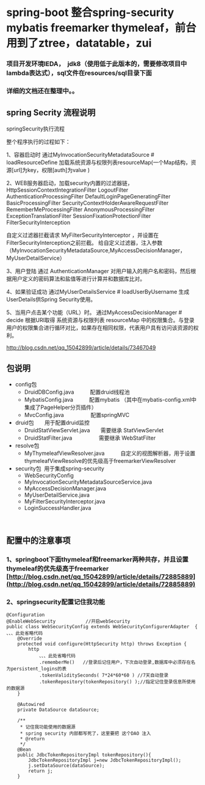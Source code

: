 # spring-boot 整合spring-security mybatis freemarker thymeleaf，前台用到了ztree，datatable，zui <br/>

### 项目开发环境IEDA，  jdk8（使用低于此版本的，需要修改项目中lambda表达式），sql文件在resources/sql目录下面 <br/>

### 详细的文档还在整理中。。



## spring Secrity 流程说明
springSecurity执行流程
	
整个程序执行的过程如下：

1、容器启动时
   通过MyInvocationSecurityMetadataSource # loadResourceDefine 加载系统资源与权限列表resourceMap(一个Map结构，资源[url]为key，权限[auth]为value )
   
2、WEB服务器启动，加载security内置的过滤器链，
   HttpSessionContextIntegrationFilter 
   LogoutFilter
   AuthenticationProcessingFilter
   DefaultLoginPageGeneratingFilter
   BasicProcessingFilter
   SecurityContextHolderAwareRequestFilter
   RememberMeProcessingFilter
   AnonymousProcessingFilter
   ExceptionTranslationFilter
   SessionFixationProtectionFilter
   FilterSecurityInterception
 
   自定义过滤器拦截请求 MyFilterSecurityInterceptor ，并设置在FilterSecurityInterception之前拦截。
   给自定义过滤器，注入参数（MyInvocationSecurityMetadataSource,MyAccessDecisionManager，MyUserDetailService）

3、用户登陆
   通过 AuthenticationManager 对用户输入的用户名和密码，然后根据用户定义的密码算法和盐值等进行计算并和数据库比对。
   
4、如果验证成功 
   通过MyUserDetailsService # loadUserByUsername
   生成UserDetails供Spring Security使用。
   
5、当用户点击某个功能（URL）时。
   通过MyAccessDecisionManager # decide
   根据URl取得 系统资源与权限列表 resourceMap 中的权限集合。与登录用户的权限集合进行循环对比，如果存在相同权限，代表用户具有访问该资源的权利。

http://blog.csdn.net/qq_15042899/article/details/73467049






##  包说明   <br/>
* config包
  * DruidDBConfig.java　　　配置druid线程池  <br/>
  * MybatisConfig.java　　　配置mybatis  （其中在mybatis-config.xml中集成了PageHelper分页插件）  <br/>
  * MvcConfig.java　　　　　配置springMVC <br/>
* druid包　　用于配置druid监控<br/>
  * DruidStatViewServlet.java　　需要继承  StatViewServlet<br/>
  * DruidStatFilter.java　　　　　需要继承  WebStatFilter<br/>
* resolve包
  * MyThymeleafViewResolver.java　　　自定义的视图解析器，用于设置thymeleafViewResolve的优先级高于freemarkerViewResolver <br/>
* security包  用于集成spring-security
  * WebSecurityConfig     <br/>
  * MyInvocationSecurityMetadataSourceService.java <br/>
  * MyAccessDecisionManager.java <br/>
  * MyUserDetailService.java  <br/>
  * MyFilterSecurityInterceptor.java   <br/>
  * LoginSuccessHandler.java   <br/>

 <br/>


## 配置中的注意事项
### 1、springboot下面thymeleaf和freemarker两种共存，并且设置thymeleaf的优先级高于freemarker<br/>     [http://blog.csdn.net/qq_15042899/article/details/72885889](http://blog.csdn.net/qq_15042899/article/details/72885889)

### 2、springsecurity配置记住我功能<br/>
```
@Configuration
@EnableWebSecurity			 //开启webSecurity
public class WebSecurityConfig extends WebSecurityConfigurerAdapter  {
、、、此处省略代码
    @Override
    protected void configure(HttpSecurity http) throws Exception {
        http
            、、、此处省略代码
            .rememberMe()   //登录后记住用户，下次自动登录,数据库中必须存在名为persistent_logins的表
            .tokenValiditySeconds( 7*24*60*60 ) //7天自动登录
            .tokenRepository(tokenRepository() );//指定记住登录信息所使用的数据源
    }

    @Autowired
    private DataSource dataSource;

    /**
     * 记住我功能使用的数据源
     * spring security 内部都写死了，这里要把 这个DAO 注入
     * @return
     */
    @Bean
    public JdbcTokenRepositoryImpl tokenRepository(){
        JdbcTokenRepositoryImpl j=new JdbcTokenRepositoryImpl();
        j.setDataSource(dataSource);
        return j;
    }
```
